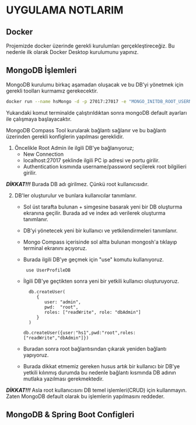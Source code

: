 # UYGULAMA NOTLARIM

## Docker

Projemizde docker üzerinde gerekli kurulumları gerçekleştireceğiz.
Bu nedenle ilk olarak Docker Desktop kurulumunu yapınız.

## MongoDB İşlemleri

MongoDB kurulumu birkaç aşamadan oluşacak ve bu DB'yi yönetmek için gerekli toolları kurmamız gerekecektir.

``` bash
docker run --name hsMongo -d -p 27017:27017 -e "MONGO_INITDB_ROOT_USERNAME=BilgeAdmin" -e "MONGO_INITDB_ROOT_PASSWORD=Aa123456**" mongo:latest
```

Yukarıdaki komut terminalde çalıştırıldıktan sonra mongoDB default ayarları ile çalışmaya başlayacaktır.

MongoDB Compass Tool kurularak bağlantı sağlanır ve bu bağlantı üzerinden gerekli konfiglerin yapılması gereklidir.

1. Öncelikle Root Admin ile ilgili DB'ye bağlanıyoruz;
    - New Connection
    - localhost:27017 şeklinde ilgili PC ip adresi ve portu girilir.
    - Authentication kısmında username/password seçilerek root bilgilieri girilir.

_**DİKKAT!!!**_ Burada DB adı girilmez. Çünkü root kullanıcısıdır.

2. DB'ler oluşturulur ve bunlara kullanıcılar tanımlanır.
   - Sol üst tarafta bulunan + simgesine basarak yeni bir DB oluşturma ekranına geçilir. Burada ad ve index adı verilerek oluşturma tanımlanır.
   - DB'yi yönetecek yeni bir kullanıcı ve yetkilendirmeleri tanımlanır.
   - Mongo Compass içerisinde sol altta bulunan mongosh'a tıklayıp terminal ekranını açıyoruz.
   - Burada ilgili DB'ye geçmek için "use" komutu kullanıyoruz.

          use UserProfileDB
   
   - İlgili DB'ye geçtikten sonra yeni bir yetkili kullanıcı oluşturuyoruz.

           db.createUser(
              {
                 user: "admin",
                 pwd:  "root", 
                 roles: ["readWrite", role: "dbAdmin"]
              }
           )

       ``db.createUser({user:"hs1",pwd:"root",roles:["readWrite","dbAdmin"]})``  

   - Buradan sonra root bağlantısından çıkarak yeniden bağlantı yapıyoruz. 
   - Burada dikkat etmemiz gereken husus artık bir kullanıcı bir DB'ye yetkili kılınmış durumda bu nedenle bağlantı kısmında DB adının mutlaka yazılması gerekmektedir.     

_**DİKKAT!!!**_ Asla root kullanıcısını DB temel işlemleri(CRUD) için kullanmayın. Zaten MongoDB default olarak bu işlemlerin yapılmasını reddeder.

## MongoDB & Spring Boot Configleri

